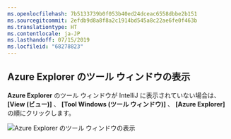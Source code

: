 ```yaml
---
ms.openlocfilehash: 7b5133739b0f053b40ed24dceac6558dbbe2b151
ms.sourcegitcommit: 2efdb9d8a8f8a2c1914bd545a8c22ae6fe0f463b
ms.translationtype: HT
ms.contentlocale: ja-JP
ms.lasthandoff: 07/15/2019
ms.locfileid: "68278823"
---
```

## <a name="displaying-the-azure-explorer-tool-window"></a>Azure Explorer のツール ウィンドウの表示

**Azure Explorer** のツール ウィンドウが IntelliJ に表示されていない場合は、 **[View (ビュー)]** 、 **[Tool Windows (ツール ウィンドウ)]** 、 **[Azure Explorer]** の順にクリックします。

![Azure Explorer のツール ウィンドウの表示](../media/azure-toolkit-for-intellij-show-azure-explorer/show-az-exp-01.png)

